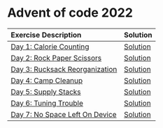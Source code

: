 # Advent of code 2022


|Exercise Description|Solution|
|:---|:---|
|[Day 1: Calorie Counting](https://adventofcode.com/2022/day/1)   |[Solution](https://github.com/dschenck/Advent-of-Code/blob/master/2022/Day%2001/Solution.ipynb)|
|[Day 2: Rock Paper Scissors](https://adventofcode.com/2022/day/2)|[Solution](https://github.com/dschenck/Advent-of-Code/blob/master/2022/Day%2002/Solution.ipynb)|
|[Day 3: Rucksack Reorganization](https://adventofcode.com/2022/day/3)|[Solution](https://github.com/dschenck/Advent-of-Code/blob/master/2022/Day%2003/Solution.ipynb)|
|[Day 4: Camp Cleanup](https://adventofcode.com/2022/day/4)|[Solution](https://github.com/dschenck/Advent-of-Code/blob/master/2022/Day%2004/Solution.ipynb)|
|[Day 5: Supply Stacks](https://adventofcode.com/2022/day/5)|[Solution](https://github.com/dschenck/Advent-of-Code/blob/master/2022/Day%2005/Solution.ipynb)|
|[Day 6: Tuning Trouble](https://adventofcode.com/2022/day/6)|[Solution](https://github.com/dschenck/Advent-of-Code/blob/master/2022/Day%2006/Solution.ipynb)|
|[Day 7: No Space Left On Device](https://adventofcode.com/2022/day/7)|[Solution](https://github.com/dschenck/Advent-of-Code/blob/master/2022/Day%2007/Solution.ipynb)|
